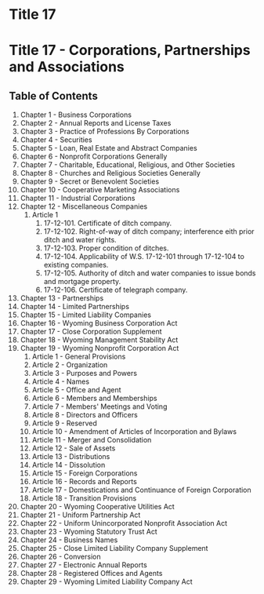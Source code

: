 # Title 17

Title 17 - Corporations, Partnerships and Associations
====================

Table of Contents
--------------------

1. Chapter 1 - Business Corporations
2. Chapter 2 - Annual Reports and License Taxes
3. Chapter 3 - Practice of Professions By Corporations
4. Chapter 4 - Securities
5. Chapter 5 - Loan, Real Estate and Abstract Companies
6. Chapter 6 - Nonprofit Corporations Generally
7. Chapter 7 - Charitable, Educational, Religious, and Other Societies
8. Chapter 8 - Churches and Religious Societies Generally
9. Chapter 9 - Secret or Benevolent Societies
10. Chapter 10 - Cooperative Marketing Associations
11. Chapter 11 - Industrial Corporations
12. Chapter 12 - Miscellaneous Companies
    1. Article 1
        1. 17-12-101. Certificate of ditch company.
        2. 17-12-102. Right-of-way of ditch company; interference eith prior ditch and water rights.
        3. 17-12-103. Proper condition of ditches.
        4. 17-12-104. Applicability of W.S. 17-12-101 through 17-12-104 to existing companies.
        5. 17-12-105. Authority of ditch and water companies to issue bonds and mortgage property.
        6. 17-12-106. Certificate of telegraph company.
13. Chapter 13 - Partnerships
14. Chapter 14 - Limited Partnerships
15. Chapter 15 - Limited Liability Companies
16. Chapter 16 - Wyoming Business Corporation Act
17. Chapter 17 - Close Corporation Supplement
18. Chapter 18 - Wyoming Management Stability Act
19. Chapter 19 - Wyoming Nonprofit Corporation Act
    1. Article 1 - General Provisions
    2. Article 2 - Organization
    3. Article 3 - Purposes and Powers
    4. Article 4 - Names
    5. Article 5 - Office and Agent
    6. Article 6 - Members and Memberships
    7. Article 7 - Members' Meetings and Voting
    8. Article 8 - Directors and Officers
    9. Article 9 - Reserved
    10. Article 10 - Amendment of Articles of Incorporation and Bylaws
    11. Article 11 - Merger and Consolidation
    12. Article 12 - Sale of Assets
    13. Article 13 - Distributions
    14. Article 14 - Dissolution
    15. Article 15 - Foreign Corporations
    16. Article 16 - Records and Reports
    17. Article 17 - Domestications and Continuance of Foreign Corporation
    18. Article 18 - Transition Provisions
20. Chapter 20 - Wyoming Cooperative Utilities Act
21. Chapter 21 - Uniform Partnership Act
22. Chapter 22 - Uniform Unincorporated Nonprofit Association Act
23. Chapter 23 - Wyoming Statutory Trust Act
24. Chapter 24 - Business Names
25. Chapter 25 - Close Limited Liability Company Supplement
26. Chapter 26 - Conversion
27. Chapter 27 - Electronic Annual Reports
28. Chapter 28 - Registered Offices and Agents
29. Chapter 29 - Wyoming Limited Liability Company Act
